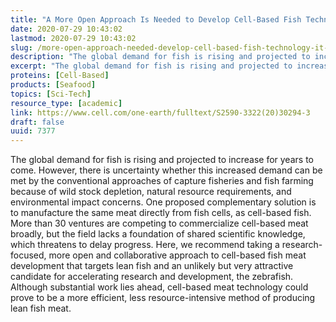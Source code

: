 ```yaml
---
title: "A More Open Approach Is Needed to Develop Cell-Based Fish Technology: It Starts with Zebrafish"
date: 2020-07-29 10:43:02
lastmod: 2020-07-29 10:43:02
slug: /more-open-approach-needed-develop-cell-based-fish-technology-it-starts-zebrafish
description: "The global demand for fish is rising and projected to increase for years to come. However, there is uncertainty whether this increased demand can be met by the conventional approaches of capture fisheries and fish farming because of wild stock depletion, natural resource requirements, and environmental impact concerns. One proposed complementary solution is to manufacture the same meat directly from fish cells, as cell-based fish."
excerpt: "The global demand for fish is rising and projected to increase for years to come. However, there is uncertainty whether this increased demand can be met by the conventional approaches of capture fisheries and fish farming because of wild stock depletion, natural resource requirements, and environmental impact concerns. One proposed complementary solution is to manufacture the same meat directly from fish cells, as cell-based fish."
proteins: [Cell-Based]
products: [Seafood]
topics: [Sci-Tech]
resource_type: [academic]
link: https://www.cell.com/one-earth/fulltext/S2590-3322(20)30294-3
draft: false
uuid: 7377
---
```

The global demand for fish is rising and projected to increase for years
to come. However, there is uncertainty whether this increased demand can
be met by the conventional approaches of capture fisheries and fish
farming because of wild stock depletion, natural resource requirements,
and environmental impact concerns. One proposed complementary solution
is to manufacture the same meat directly from fish cells, as cell-based
fish. More than 30 ventures are competing to commercialize cell-based
meat broadly, but the field lacks a foundation of shared scientific
knowledge, which threatens to delay progress. Here, we recommend taking
a research-focused, more open and collaborative approach to cell-based
fish meat development that targets lean fish and an unlikely but very
attractive candidate for accelerating research and development, the
zebrafish. Although substantial work lies ahead, cell-based meat
technology could prove to be a more efficient, less resource-intensive
method of producing lean fish meat.
